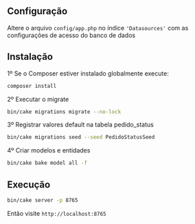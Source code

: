 ## Configuração

Altere o arquivo `config/app.php` no índice `'Datasources'` com as configurações de acesso do banco de dados

## Instalação

1º Se o Composer estiver instalado globalmente execute:

```bash
composer install
```

2º Executar o migrate

```bash
bin/cake migrations migrate --no-lock
```

3º Registrar valores default na tabela pedido_status

```bash
bin/cake migrations seed --seed PedidoStatusSeed
```

4º Criar modelos e entidades

```bash
bin/cake bake model all -f
```

## Execução

```bash
bin/cake server -p 8765
```

Então visite `http://localhost:8765`
